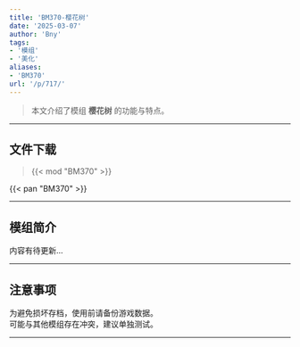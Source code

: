 ```yaml
---
title: 'BM370-樱花树'
date: '2025-03-07'
author: 'Bny'
tags:
- '模组'
- '美化'
aliases:
- 'BM370'
url: '/p/717/'
---
```


> 本文介绍了模组 **樱花树** 的功能与特点。

---

## 文件下载  

> {{< mod "BM370" >}}  

{{< pan "BM370" >}}  

---

## 模组简介

>  
内容有待更新...  

---

## 注意事项

>  
为避免损坏存档，使用前请备份游戏数据。  
可能与其他模组存在冲突，建议单独测试。  

---

